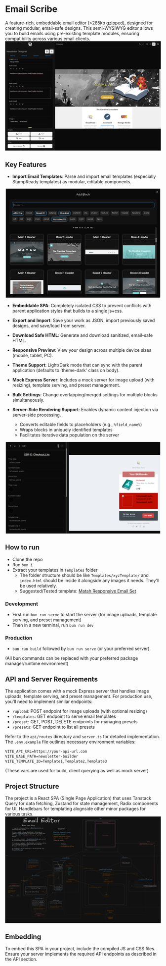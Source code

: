 # Email Scribe

A feature-rich, embeddable email editor (<285kb gzipped), designed for creating modular, email-safe designs. This semi-WYSIWYG editor allows you to build emails using pre-existing template modules, ensuring compatibility across various email clients.
![Email Editor](docs/Primary.png)

## Key Features

- **Import Email Templates**: Parse and import email templates (especially StampReady templates) as modular, editable components.

<div align="center"><img src="docs/AddModules.png" width="500" alt="Add Block"></div>

- **Embeddable SPA**: Completely isolated CSS to prevent conflicts with parent application styles that builds to a single js+css.

- **Export and Import**: Save your work as JSON, import previously saved designs, and save/load from server.

- **Download Safe HTML**: Generate and download sanitized, email-safe HTML.

- **Responsive Preview**: View your design across multiple device sizes (mobile, tablet, PC).

- **Theme Support**: Light/Dark mode that can sync with the parent application (defaults to 'theme-dark' class on body).

- **Mock Express Server**: Includes a mock server for image upload (with resizing), template serving, and preset management.

- **Bulk Settings**: Change overlapping/merged settings for multiple blocks simultaneously.

- **Server-Side Rendering Support**: Enables dynamic content injection via server-side processing.
  - Converts editable fields to placeholders (e.g., `%field_name%`)
  - Wraps blocks in uniquely identified templates
  - Facilitates iterative data population on the server

<div align="center"><img src="docs/SSR.png" width="500" alt="SSR Support"></div>

## How to run

- Clone the repo
- Run `bun i`
- Extract your templates in `Templates` folder
  - The folder structure should be like `Templates/xyzTemplate/` and `index.html` should be inside it alongside any images it needs. They'll be used relatively.
  - Suggested/Tested template: [Matah Responsive Email Set](https://themeforest.net/item/matah-responsive-email-set/10569882)

### Development

- First run `bun run serve` to start the server (for image uploads, template serving, and preset management)
- Then in a new terminal, run `bun run dev`

### Production

- `bun run build` followed by `bun run serve` (or your preferred server).

(All bun commands can be replaced with your preferred package manager/runtime environment)

## API and Server Requirements

The application comes with a mock Express server that handles image uploads, template serving, and preset management. For production use, you'll need to implement similar endpoints:

- `/upload`: POST endpoint for image uploads (with optional resizing)
- `/templates`: GET endpoint to serve email templates
- `/preset`: GET, POST, DELETE endpoints for managing presets
- `/presets`: GET endpoint to list all presets

Refer to the `api/routes` directory and `server.ts` for detailed implementation. The `.env.example` file outlines necessary environment variables:

```
VITE_API_URL=https://your-api-url.com
VITE_BASE_PATH=newsletter-builder
VITE_TEMPLATE_ID=Template1,Template2,Template3
```

(These vars are used for build, client querying as well as mock server)

## Project Structure

The project is a React SPA (Single Page Application) that uses Tanstack Query for data fetching, Zustand for state management, Radix components for UI, Handlebars for templating alognside other minor packages for various tasks.
![Project Structure](docs/ProjectStructure.png)

## Embedding

To embed this SPA in your project, include the compiled JS and CSS files. Ensure your server implements the required API endpoints as described in the API section.
